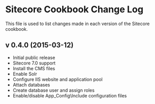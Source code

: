 Sitecore Cookbook Change Log
============================
This file is used to list changes made in each version of the Sitecore cookbook.

v 0.4.0 (2015-03-12)
-------------------
- Initial public release
- Sitecore 7.0 support
- Install the CMS files
- Enable Solr
- Configure IIS website and application pool
- Attach databases
- Create database user and assign roles
- Enable/disable App_Config\Include configuration files